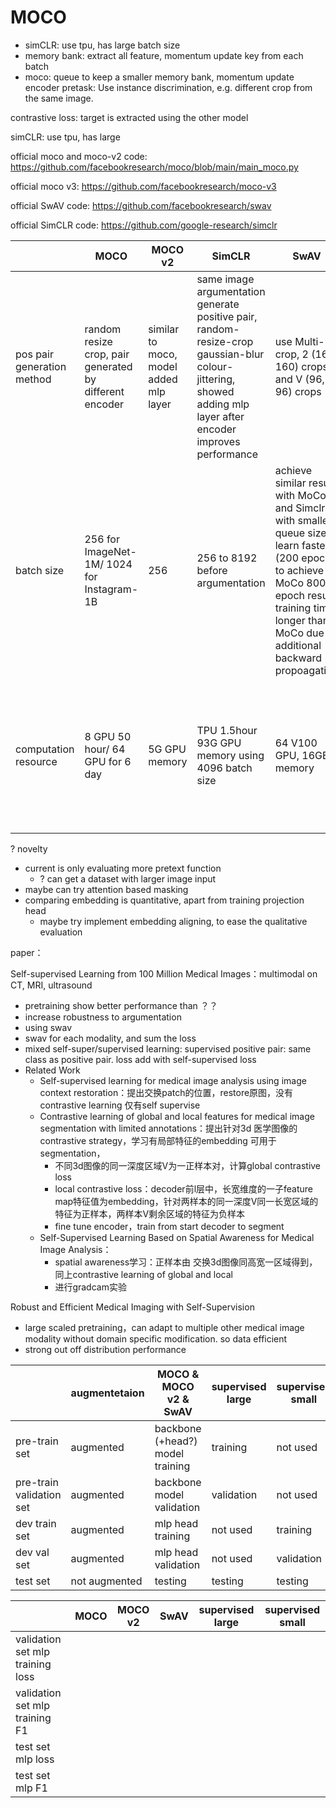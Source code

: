 # MOCO
- simCLR: use tpu, has large batch size
- memory bank: extract all feature, momentum update key from each batch
- moco: queue to keep a smaller memory bank, momentum update encoder
pretask: Use instance discrimination, e.g. different crop from the same image. 

contrastive loss: target is extracted using the other model

simCLR: use tpu, has large 

official moco and moco-v2 code: https://github.com/facebookresearch/moco/blob/main/main_moco.py

official moco v3: https://github.com/facebookresearch/moco-v3

official SwAV code: https://github.com/facebookresearch/swav

official SimCLR code: https://github.com/google-research/simclr

|        | MOCO   | MOCO v2 | SimCLR | SwAV | MoCo v3
|  ----  |  ----  |  ----   |  ----  |  ----  | ---- |
| pos pair generation method | random resize crop, pair generated by different encoder | similar to moco, model added mlp layer | same image argumentation generate positive pair, random-resize-crop gaussian-blur colour-jittering, showed adding mlp layer after encoder improves performance | use Multi-crop, 2 (160, 160) crops and V (96, 96) crops | similar to SimCLR
| batch size | 256 for ImageNet-1M/ 1024 for Instagram-1B | 256 | 256 to 8192 before argumentation | achieve similar result with MoCo and Simclr with smaller queue size, learn faster (200 epoch to achieve MoCo 800 epoch result) training time longer than MoCo due to additional backward propoagation | 4096, no memory queue
| computation resource | 8 GPU 50 hour/ 64 GPU for 6 day | 5G GPU memory | TPU 1.5hour 93G GPU memory using 4096 batch size | 64 V100 GPU, 16GB memory | used ViT, ViT-B on public GCP TPUv3 takes 6.3 hour for 300 epoch


? novelty
- current is only evaluating more pretext function
  - ? can get a dataset with larger image input
- maybe can try attention based masking 
- comparing embedding is quantitative, apart from training projection head
  - maybe try implement embedding aligning, to ease the qualitative evaluation 


paper：

Self-supervised Learning from 100 Million Medical Images：multimodal on CT, MRI, ultrasound
- pretraining show better performance than ？？
- increase robustness to argumentation
- using swav
- swav for each modality, and sum the loss
- mixed self-super/supervised learning: supervised positive pair: same class as positive pair. loss add with self-supervised loss
- Related Work
  - Self-supervised learning for medical image analysis using image context restoration：提出交换patch的位置，restore原图，没有contrastive learning 仅有self supervise
  - Contrastive learning of global and local features for medical image segmentation with limited annotations：提出针对3d 医学图像的contrastive strategy，学习有局部特征的embedding 可用于segmentation，
    - 不同3d图像的同一深度区域V为一正样本对，计算global contrastive loss
    - local contrastive loss：decoder前l层中，长宽维度的一子feature map特征值为embedding，针对两样本的同一深度V同一长宽区域的特征为正样本，两样本V剩余区域的特征为负样本
    - fine tune encoder，train from start decoder to segment
  - Self-Supervised Learning Based on Spatial Awareness for Medical Image Analysis：
    - spatial awareness学习：正样本由 交换3d图像同高宽一区域得到，同上contrastive learning of global and local
    - 进行gradcam实验

Robust and Efficient Medical Imaging with Self-Supervision
- large scaled pretraining，can adapt to multiple other medical image modality without domain specific modification. so data efficient
- strong out off distribution performance

|                          | augmentetaion | MOCO & MOCO v2 & SwAV            | supervised large | supervised small | 
|  ----                    | ----          | ----                             | ----             | ----             | 
| pre-train set            | augmented     | backbone (+head?) model training | training         | not used         | 
| pre-train validation set | augmented     | backbone model validation        | validation       | not used         | 
| dev train set            | augmented     | mlp head training                | not used         | training          | 
| dev val set              | augmented     | mlp head validation              | not used         | validation       | 
| test set                 | not augmented | testing                          | testing          | testing          |


|                                  | MOCO           | MOCO v2        | SwAV           | supervised large | supervised small | 
|  ----                            | ----           | ----           | ----           | ----             | ----             | 
| validation set mlp training loss | | | | | |
| validation set mlp training F1   | | | | | |
| test set mlp loss                | | | | | |
| test set mlp F1                  | | | | | |
